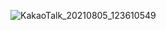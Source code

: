 ![KakaoTalk_20210805_123610549](https://user-images.githubusercontent.com/86590036/128287073-827f793b-aeaf-46ab-837d-70d522f05b1b.jpg)
